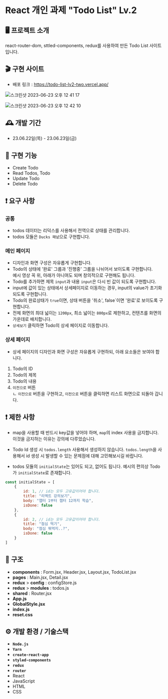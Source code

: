# React 개인 과제 "Todo List" Lv.2


## 🖥️ 프로젝트 소개

 react-router-dom, sttled-components, redux를 사용하여 만든 Todo List 사이트 입니다.


## 🎬 구현 사이트

- 배포 링크 : <https://todo-list-lv2-two.vercel.app/>

![스크린샷 2023-06-23 오후 12 41 17](https://github.com/ParkJe2/react-Todo-List-Lv2/assets/117563796/39feef89-a348-43b7-9414-a23efcca4693)

![스크린샷 2023-06-23 오후 12 42 10](https://github.com/ParkJe2/react-Todo-List-Lv2/assets/117563796/7c0d14c0-0d0f-48e5-89c5-752a64cfeb0d)

## 🕰️ 개발 기간

- 23.06.22일(목) - 23.06.23일(금)


## 📌 구현 기능
- Create Todo
- Read Todos, Todo
- Update Todo
- Delete Todo


## ❗ 요구 사항

### 공통
- todos 데이터는 리덕스를 사용해서 전역으로 상태를 관리합니다.
- todos 모듈은 `Ducks 패넡`으로 구현합니다.

### 메인 페이지
- 디자인과 화면 구성은 자유롭게 구현합니다.
- Todo의 상태에 '완료' 그룹과 '진행중' 그룹을 나뉘어서 보이도록 구현합니다.<br>
 예시 영상 꼭 위, 아래가 아니여도 되며 창의적으로 구현해도 됩니다.
- Todo를 추가하면 제목 `input`과 내용 `input`은 다시 빈 값이 되도록 구현합니다.
- input에 값이 있는 상태에서 상세페이지로 이동하는 경우, input의 value가 초기화 되도록 구현합니다.
- Todo의 완료상태가 `true`이면, 상태 버튼을 '취소', false`이면 '완료'로 보이도록 구현합니다.
- 전체 화면의 최대 넓이는 `1200px`, 최소 넓이는 `800px`로 제한하고, 컨텐츠를 화면의 가운데로 배치합니다.
- `상세보기` 클릭하면 Todo의 상세 페이지로 이동합니다.

### 상세 페이지
- 상세 페이지의 디자인과 화면 구성은 자유롭게 구현하되, 아래 요소들은 보여야 합니다.
 1. Todo의 ID
 2. Todo의 제목
 3. Todo의 내용
 4. `이전으로` 버튼<br>
   ㄴ `이전으로` 버튼을 구현하고, `이전으로` 버튼을 클릭하면 리스트 화면으로 되돌아 갑니다.
  
## ❗ 제한 사항
- map을 사용할 때 반드시 key값을 넣어야 하며, `map`의 index 사용을 금지합니다. 이것을 금지하는 이유는 강의에 다루었습니다.
- Todo Id 생성 시 `todos.length` 사용해서 생성하지 않습니다. `todos.length`을 사용해서 id 생성 시 발생할 수 있는 문제점에 대해 고민해보시길 바랍니다.

- todos 모듈의 `initialState`는 있어도 되고, 없어도 됩니다. 예시의 편의상 Todo가 `initialState`로 존재합니다.

```js
const initialState = [
	{
		id: 1, // id는 모두 고유값이어야 합니다.
		title: "리액트 강의보기",
		body: "챕터 1부터 챕터 12까지 학습",
		isDone: false
	},
	{
		id: 2, // id는 모두 고유값이어야 합니다.
		title: "점심 먹기",
		body: "점심 뭐먹지..?",
		isDone: false
	}
]
```
  

## 🔗 구조
- **components** : Form.jsx, Header.jsx, Layout.jsx, TodoList.jsx
- **pages** : Main.jsx, Detail.jsx
- **redux** > **config** : configStore.js
- **redux** > **modules** : todos.js
- **shared** : Router.jsx
- **App.js**
- **GlobalStyle.jsx**
- **index.js**
- **reset.css**



## ⚙️ 개발 환경 / 기술스택

- **`Node.js`**
- **`Yarn`**
- **`create-react-app`**
- **`styled-components`**
- **`redux`**
- **`router`**
- React
- JavaScript
- HTML
- CSS
